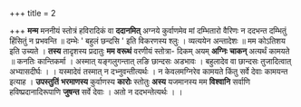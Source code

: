 +++
title = 2

+++
**मन्म** मननीयं स्तोत्रं हविरादिकं वा **ददानमित्** अग्नये कुर्वाणमेव मां दम्भितारो वैरिणः न ददभन्त दम्भितुं हिंसितुं न प्रभवन्ति ॥ दम्भेः ' बहुलं छन्दसि ' इति विकरणस्य श्लुः । व्यत्ययेन अन्तादेशः ॥ मम कोऽतिशय इति उच्यते । **तस्य** तादृशस्य प्रदातुः **मम** **वरूथं** वरणीयं स्तोत्रा-
दिकम् अयम् **अग्निः** **चाकन्** अत्यर्थं कामयते ॥ कनतिः कान्तिकर्मा । अस्मात् यङ्गलुगन्तात् लङि छान्दसः अडभावः । बहुलादेव वा छान्दसः  तुजादित्वात् अभ्यासदीर्घः । । यस्मादेवं तस्मात् न दभ्नुवन्तीत्यर्थः । न केवलमग्निरेव कामयते किंतु सर्वे देवाः कामयन्त इत्याह । **उपस्तुतिं**  **भरमाणस्य** कुर्वाणस्य **कारोः** स्तोतुः **अस्य** यजमानस्य मम **विश्वानि** सर्वाणि हविष्प्रदानादिरूपाणि **जुषन्त** सर्वे देवाः । अतो न ददभन्तेत्यर्थः । ।